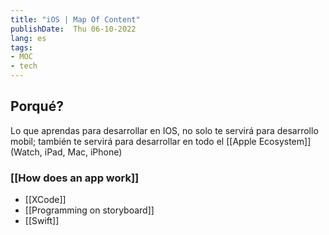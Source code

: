 ```yaml
---
title: "iOS | Map Of Content"
publishDate:  Thu 06-10-2022
lang: es
tags:
- MOC
- tech
---
```


## Porqué?
Lo que aprendas para desarrollar en IOS, no solo te servirá para desarrollo mobil; también te servirá para desarrollar en todo el [[Apple Ecosystem]] (Watch, iPad, Mac, iPhone)


### [[How does an app work]]

- [[XCode]]
- [[Programming on storyboard]]
- [[Swift]]



